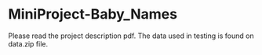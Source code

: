 # MiniProject-Baby_Names
Please read the project description pdf.
The data used in testing is found on data.zip file.
